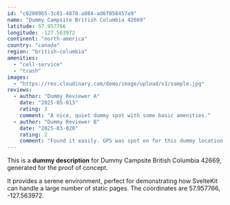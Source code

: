 ```yaml
---
id: "c02009b5-3c01-4878-a084-ad6f058457a9"
name: "Dummy Campsite British Columbia 42669"
latitude: 57.957766
longitude: -127.563972
continent: "north-america"
country: "canada"
region: "british-columbia"
amenities:
  - "cell-service"
  - "trash"
images:
  - "https://res.cloudinary.com/demo/image/upload/v1/sample.jpg"
reviews:
  - author: "Dummy Reviewer A"
    date: "2025-05-013"
    rating: 3
    comment: "A nice, quiet dummy spot with some basic amenities."
  - author: "Dummy Reviewer B"
    date: "2025-03-020"
    rating: 2
    comment: "Found it easily. GPS was spot on for this dummy location."
---
```


This is a **dummy description** for Dummy Campsite British Columbia 42669, generated for the proof of concept.

It provides a serene environment, perfect for demonstrating how SvelteKit can handle a large number of static pages. The coordinates are 57.957766, -127.563972.
